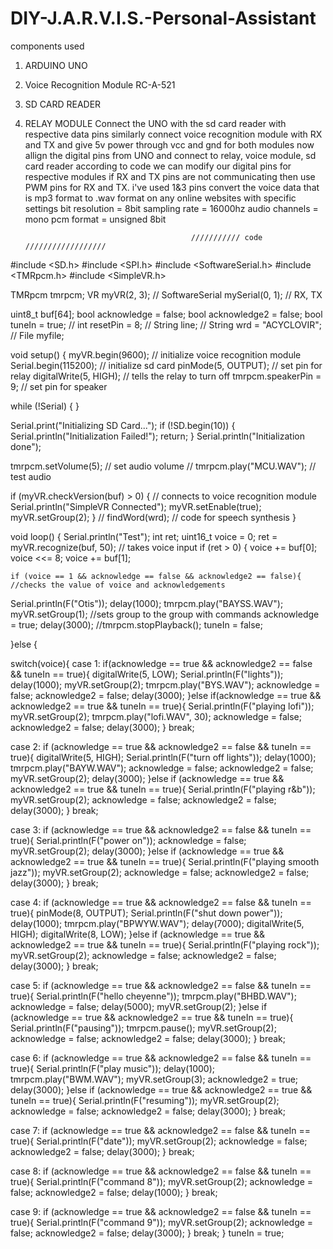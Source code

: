 # DIY-J.A.R.V.I.S.-Personal-Assistant
components used
1. ARDUINO UNO
2. Voice Recognition Module RC-A-521
3. SD CARD READER
4. RELAY MODULE
Connect the UNO with the sd card reader with respective data pins
similarly connect voice recognition module with RX and TX and give 5v power through vcc and gnd for both modules
now allign the digital pins from UNO and connect to relay, voice module, sd card reader
according to code we can modify our digital pins for respective modules
if RX and TX pins are not communicating
then use PWM pins for RX and TX. i've used 1&3 pins
convert the voice data that is mp3 format to .wav format on any online websites with specific settings
bit resolution = 8bit
sampling rate = 16000hz
audio channels = mono
pcm format = unsigned 8bit


                                            /////////// code  //////////////////
   
#include <SD.h>
#include <SPI.h>
#include <SoftwareSerial.h>
#include <TMRpcm.h>
#include <SimpleVR.h>

TMRpcm tmrpcm;
VR myVR(2, 3);
// SoftwareSerial mySerial(0, 1); // RX, TX

uint8_t buf[64];
bool acknowledge = false;
bool acknowledge2 = false;
bool tuneIn = true;
// int resetPin = 8;
// String line;
// String wrd = "ACYCLOVIR";
// File myfile;

void setup() {
  myVR.begin(9600); // initialize voice recognition module
  Serial.begin(115200); // initialize sd card
  pinMode(5, OUTPUT); // set pin for relay
  digitalWrite(5, HIGH); // tells the relay to turn off
  tmrpcm.speakerPin = 9; // set pin for speaker

  while (!Serial) {
  }

  Serial.print("Initializing SD Card...");
  if (!SD.begin(10)) {
    Serial.println("Initialization Failed!");
    return;
  }
  Serial.println("Initialization done");

  tmrpcm.setVolume(5); // set audio volume
  // tmrpcm.play("MCU.WAV"); // test audio

  if (myVR.checkVersion(buf) > 0) { // connects to voice recognition module
    Serial.println("SimpleVR Connected");
    myVR.setEnable(true);
    myVR.setGroup(2);
  }
  // findWord(wrd); // code for speech synthesis
}

void loop() {
  Serial.println("Test");
  int ret;
  uint16_t voice = 0;
  ret = myVR.recognize(buf, 50); // takes voice input
  if (ret > 0) {
    voice += buf[0];
    voice <<= 8;
    voice += buf[1];

    if (voice == 1 && acknowledge == false && acknowledge2 == false){          //checks the value of voice and acknowledgements
  Serial.println(F("Otis"));
  delay(1000);
  tmrpcm.play("BAYSS.WAV");
  myVR.setGroup(1);                                 //sets group to the group with commands
  acknowledge = true;
  delay(3000);
  //tmrpcm.stopPlayback();
  tuneIn = false;
 
  }else { 
  
  switch(voice){
  case 1:
  if(acknowledge == true && acknowledge2 == false && tuneIn == true){
    digitalWrite(5, LOW);
    Serial.println(F("lights"));
    delay(1000);
    myVR.setGroup(2);
    tmrpcm.play("BYS.WAV");
    acknowledge = false;
    acknowledge2 = false;
    delay(3000);
  }else if(acknowledge == true && acknowledge2 == true && tuneIn == true){
    Serial.println(F("playing lofi"));
    myVR.setGroup(2);
    tmrpcm.play("lofi.WAV", 30);
    acknowledge = false;
    acknowledge2 = false;
    delay(3000);
  }
  break;



  case 2:
  if (acknowledge == true && acknowledge2 == false && tuneIn == true){
  digitalWrite(5, HIGH); 
  Serial.println(F("turn off lights"));
  delay(1000);
  tmrpcm.play("BAYW.WAV");
  acknowledge = false;
  acknowledge2 = false;
  myVR.setGroup(2);
  delay(3000);
  }else if (acknowledge == true && acknowledge2 == true && tuneIn == true){
    Serial.println(F("playing r&b"));
    myVR.setGroup(2);
    acknowledge = false;
    acknowledge2 = false;
    delay(3000);
  }
  break;



  case 3:
  if (acknowledge == true && acknowledge2 == false && tuneIn == true){
  Serial.println(F("power on"));
  acknowledge = false;
  myVR.setGroup(2);
  delay(3000);
  }else if (acknowledge == true && acknowledge2 == true && tuneIn == true){
   Serial.println(F("playing smooth jazz"));
   myVR.setGroup(2);
   acknowledge = false;
   acknowledge2 = false;
   delay(3000);
  }
  break;



  case 4:
  if (acknowledge == true && acknowledge2 == false && tuneIn == true){
  pinMode(8, OUTPUT);
  Serial.println(F("shut down power"));
   delay(1000);
  tmrpcm.play("BPWYW.WAV");
  delay(7000);
  digitalWrite(5, HIGH); 
  digitalWrite(8, LOW);
  }else if (acknowledge == true && acknowledge2 == true && tuneIn == true){
    Serial.println(F("playing rock"));
    myVR.setGroup(2);
    acknowledge = false;
    acknowledge2 = false;
    delay(3000);
  }
  break;



  case 5:
  if (acknowledge == true && acknowledge2 == false && tuneIn == true){
  Serial.println(F("hello cheyenne"));
  tmrpcm.play("BHBD.WAV");
  acknowledge = false;
  delay(5000);
  myVR.setGroup(2);
  }else if (acknowledge == true && acknowledge2 == true && tuneIn == true){
    Serial.println(F("pausing"));
    tmrpcm.pause();
    myVR.setGroup(2);
    acknowledge = false;
    acknowledge2 = false;
    delay(3000);
  }
  break;



  case 6:
  if (acknowledge == true && acknowledge2 == false && tuneIn == true){
  Serial.println(F("play music"));
  delay(1000);
  tmrpcm.play("BWM.WAV");
  myVR.setGroup(3);
  acknowledge2 = true;
  delay(3000);
  }else if (acknowledge == true && acknowledge2 == true && tuneIn == true){
    Serial.println(F("resuming"));
    myVR.setGroup(2);
    acknowledge = false;
    acknowledge2 = false;
    delay(3000);
  }
  break;



  case 7:
  if (acknowledge == true && acknowledge2 == false && tuneIn == true){
  Serial.println(F("date"));
  myVR.setGroup(2);
    acknowledge = false;
    acknowledge2 = false;
    delay(3000);
  }
  break;



  case 8:
  if (acknowledge == true && acknowledge2 == false && tuneIn == true){
  Serial.println(F("command 8"));
  myVR.setGroup(2);
  acknowledge = false;
  acknowledge2 = false;
  delay(1000);
  }
  break;



  case 9:
  if (acknowledge == true && acknowledge2 == false && tuneIn == true){
  Serial.println(F("command 9"));
  myVR.setGroup(2);
    acknowledge = false;
    acknowledge2 = false;
    delay(3000);
  }
  break;
}
tuneIn = true;
